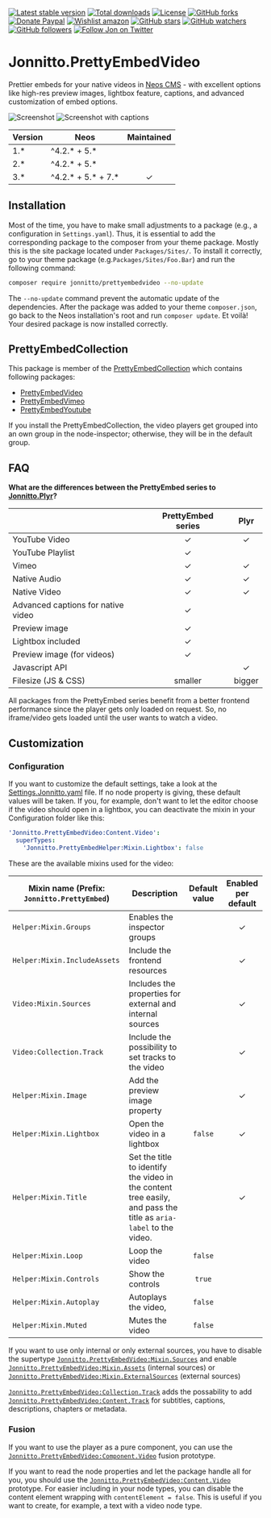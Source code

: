 [![Latest stable version]][packagist] [![Total downloads]][packagist] [![License]][packagist] [![GitHub forks]][fork] [![Donate Paypal]][paypal] [![Wishlist amazon]][amazon] [![GitHub stars]][stargazers] [![GitHub watchers]][subscription] [![GitHub followers]][followers] [![Follow Jon on Twitter]][twitter]

# Jonnitto.PrettyEmbedVideo

Prettier embeds for your native videos in [Neos CMS] - with excellent options like high-res preview images, lightbox feature, captions, and advanced customization of embed options.

![Screenshot]
![Screenshot with captions]

| Version | Neos                  | Maintained |
| ------- | --------------------- | :--------: |
| 1.\*    | ^4.2.\* + 5.\*        |            |
| 2.\*    | ^4.2.\* + 5.\*        |            |
| 3.\*    | ^4.2.\* + 5.\* + 7.\* |      ✓     |

## Installation

Most of the time, you have to make small adjustments to a package (e.g., a configuration in `Settings.yaml`). Thus, it is essential to add the corresponding package to the composer from your theme package. Mostly this is the site package located under `Packages/Sites/`. To install it correctly, go to your theme package (e.g.`Packages/Sites/Foo.Bar`) and run the following command:

```bash
composer require jonnitto/prettyembedvideo --no-update
```

The `--no-update` command prevent the automatic update of the dependencies. After the package was added to your theme `composer.json`, go back to the Neos installation's root and run `composer update`. Et voilà! Your desired package is now installed correctly.

## PrettyEmbedCollection

This package is member of the [PrettyEmbedCollection] which contains following packages:

- [PrettyEmbedVideo]
- [PrettyEmbedVimeo]
- [PrettyEmbedYoutube]

If you install the PrettyEmbedCollection, the video players get grouped into an own group in the node-inspector; otherwise, they will be in the default group.

## FAQ

**What are the differences between the PrettyEmbed series to [Jonnitto.Plyr]?**

|                                    | PrettyEmbed series |  Plyr  |
| ---------------------------------- | :----------------: | :----: |
| YouTube Video                      |         ✓          |   ✓    |
| YouTube Playlist                   |         ✓          |        |
| Vimeo                              |         ✓          |   ✓    |
| Native Audio                       |         ✓          |   ✓    |
| Native Video                       |         ✓          |   ✓    |
| Advanced captions for native video |         ✓          |        |
| Preview image                      |         ✓          |        |
| Lightbox included                  |         ✓          |        |
| Preview image (for videos)         |         ✓          |        |
| Javascript API                     |                    |   ✓    |
| Filesize (JS & CSS)                |      smaller       | bigger |

All packages from the PrettyEmbed series benefit from a better frontend performance since the player gets only loaded on request. So, no iframe/video gets loaded until the user wants to watch a video.

## Customization

### Configuration

If you want to customize the default settings, take a look at the [Settings.Jonnitto.yaml] file. If no node property is giving, these default values will be taken. If you, for example, don't want to let the editor choose if the video should open in a lightbox, you can deactivate the mixin in your Configuration folder like this:

```yaml
'Jonnitto.PrettyEmbedVideo:Content.Video':
  superTypes:
    'Jonnitto.PrettyEmbedHelper:Mixin.Lightbox': false
```

These are the available mixins used for the video:

| Mixin name (Prefix: `Jonnitto.PrettyEmbed`) | Description                                                      | Default value | Enabled per default |
| ------------------------------------------- | ---------------------------------------------------------------- | :-----------: | :-----------------: |
| `Helper:Mixin.Groups`                       | Enables the inspector groups                                     |               |          ✓          |
| `Helper:Mixin.IncludeAssets`                | Include the frontend resources                                   |               |          ✓          |
| `Video:Mixin.Sources`                       | Includes the properties for external and internal sources        |               |          ✓          |
| `Video:Collection.Track`                    | Include the possibility to set tracks to the video               |               |          ✓          |
| `Helper:Mixin.Image`                        | Add the preview image property                                   |               |          ✓          |
| `Helper:Mixin.Lightbox`                     | Open the video in a lightbox                                     |    `false`    |          ✓          |
| `Helper:Mixin.Title`                        | Set the title to identify the video in the content tree easily, and pass the title as `aria-label` to the video. |               |          ✓          |
| `Helper:Mixin.Loop`                         | Loop the video                                                   |    `false`    |                     |
| `Helper:Mixin.Controls`                     | Show the controls                                                |    `true`     |                     |
| `Helper:Mixin.Autoplay`                     | Autoplays the video,                                             |    `false`    |                     |
| `Helper:Mixin.Muted`                        | Mutes the video                                                  |    `false`    |                     |

If you want to use only internal or only external sources, you have to disable the supertype [`Jonnitto.PrettyEmbedVideo:Mixin.Sources`] and enable [`Jonnitto.PrettyEmbedVideo:Mixin.Assets`] (internal sources) or [`Jonnitto.PrettyEmbedVideo:Mixin.ExternalSources`] (external sources)

[`Jonnitto.PrettyEmbedVideo:Collection.Track`] adds the possability to add [`Jonnitto.PrettyEmbedVideo:Content.Track`] for subtitles, captions, descriptions, chapters or metadata.

### Fusion

If you want to use the player as a pure component, you can use the [`Jonnitto.PrettyEmbedVideo:Component.Video`] fusion prototype.

If you want to read the node properties and let the package handle all for you, you should use the [`Jonnitto.PrettyEmbedVideo:Content.Video`] prototype. For easier including in your node types, you can disable the content element wrapping with `contentElement = false`. This is useful if you want to create, for example, a text with a video node type.

[packagist]: https://packagist.org/packages/jonnitto/prettyembedvideo
[latest stable version]: https://poser.pugx.org/jonnitto/prettyembedvideo/v/stable
[total downloads]: https://poser.pugx.org/jonnitto/prettyembedvideo/downloads
[license]: https://poser.pugx.org/jonnitto/prettyembedvideo/license
[github forks]: https://img.shields.io/github/forks/jonnitto/Jonnitto.PrettyEmbedVideo.svg?style=social&label=Fork
[donate paypal]: https://img.shields.io/badge/Donate-PayPal-yellow.svg
[wishlist amazon]: https://img.shields.io/badge/Wishlist-Amazon-yellow.svg
[amazon]: https://www.amazon.de/hz/wishlist/ls/2WPGORAVYF39B?&sort=default
[paypal]: https://www.paypal.me/Jonnitto/20eur
[github stars]: https://img.shields.io/github/stars/jonnitto/Jonnitto.PrettyEmbedVideo.svg?style=social&label=Stars
[github watchers]: https://img.shields.io/github/watchers/jonnitto/Jonnitto.PrettyEmbedVideo.svg?style=social&label=Watch
[github followers]: https://img.shields.io/github/followers/jonnitto.svg?style=social&label=Follow
[follow jon on twitter]: https://img.shields.io/twitter/follow/jonnitto.svg?style=social&label=Follow
[twitter]: https://twitter.com/jonnitto
[fork]: https://github.com/jonnitto/Jonnitto.PrettyEmbedVideo/fork
[stargazers]: https://github.com/jonnitto/Jonnitto.PrettyEmbedVideo/stargazers
[subscription]: https://github.com/jonnitto/Jonnitto.PrettyEmbedVideo/subscription
[followers]: https://github.com/jonnitto/followers
[license]: LICENSE
[neos cms]: https://www.neos.io
[prettyembedcollection]: https://github.com/jonnitto/Jonnitto.PrettyembedCollection
[prettyembedvideo]: https://github.com/jonnitto/Jonnitto.PrettyEmbedVideo
[prettyembedvimeo]: https://github.com/jonnitto/Jonnitto.PrettyEmbedVimeo
[prettyembedyoutube]: https://github.com/jonnitto/Jonnitto.PrettyEmbedYoutube
[jonnitto.plyr]: https://github.com/jonnitto/Jonnitto.Plyr
[settings.jonnitto.yaml]: Configuration/Settings.Jonnitto.yaml
[`jonnitto.prettyembedvideo:component.video`]: Resources/Private/Fusion/Component/Video.fusion
[`jonnitto.prettyembedvideo:content.video`]: Resources/Private/Fusion/Content/Video.fusion
[`jonnitto.prettyembedvideo:mixin.sources`]: Configuration/NodeTypes.Mixin.Sources.yaml
[`jonnitto.prettyembedvideo:mixin.assets`]: Configuration/NodeTypes.Mixin.Assets.yaml
[`jonnitto.prettyembedvideo:mixin.externalsources`]: Configuration/NodeTypes.Mixin.ExternalSources.yaml
[`jonnitto.prettyembedvideo:collection.track`]: Configuration/NodeTypes.Collection.Track.yaml
[`jonnitto.prettyembedvideo:content.track`]: Configuration/NodeTypes.Content.Track.yaml
[screenshot]: https://user-images.githubusercontent.com/4510166/76709933-3fbaf000-6703-11ea-8281-007d48174992.png
[screenshot with captions]: https://user-images.githubusercontent.com/4510166/76709937-447fa400-6703-11ea-9793-4eec0c7fb90f.png
